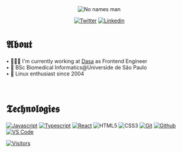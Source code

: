 <section align="center">

<img src="https://media.giphy.com/media/P5wPrhzZDdeJW/giphy.gif" alt="No names man"/>

[![Twitter](https://img.shields.io/badge/Twitter-black?style=for-the-badge&logo=twitter&logoColor=white)](https://www.twitter.com/girordo_)
[![Linkedin](https://img.shields.io/badge/Linkedin-black?style=for-the-badge&logo=linkedin&logoColor=white)](https://www.linkedin.com/in/targiroldo/)
  
</section>

# 𝕬𝖇𝖔𝖚𝖙

• 🧑🏻‍💻 I'm currently working at [Dasa](https://dasa.com.br/) as Frontend Engineer <br/>
• 🧬 BSc Biomedical Informatics@Universide de São Paulo <br/>
• 🐧 Linux enthusiast since 2004

<br/>

# 𝕿𝖊𝖈𝖍𝖓𝖔𝖑𝖔𝖌𝖎𝖊𝖘

<section>

[![Javascript](https://img.shields.io/badge/Javascript-black?style=for-the-badge&logo=javascript&logoColor=white)](https://javascript.info/)
[![Typescript](https://img.shields.io/badge/Typescript-black?style=for-the-badge&logo=Typescript&logoColor=white)](https://www.typescriptlang.org/)
[![React](https://img.shields.io/badge/React-black?style=for-the-badge&logo=react&logoColor=white)](https://reactjs.org/)
![HTML5](https://img.shields.io/badge/HTML5-black?style=for-the-badge&logo=html5&logoColor=white)
![CSS3](https://img.shields.io/badge/CSS3-black?style=for-the-badge&logo=css3&logoColor=white)
[![Git](https://img.shields.io/badge/-Git-black?style=for-the-badge&logo=git&logoColor=white)](https://git-scm.com/)
[![Github](https://img.shields.io/badge/GitHub-black?style=for-the-badge&logo=github&logoColor=white)](http://github.com/)
[![VS Code](https://img.shields.io/badge/-VS%20Code-black?style=for-the-badge&logo=visual-studio-code)](https://code.visualstudio.com/)

</section>

<section>

[![Visitors](https://visitor-badge.glitch.me/badge?page_id=github/girordo)](https://github.com/girordo)

</section>
